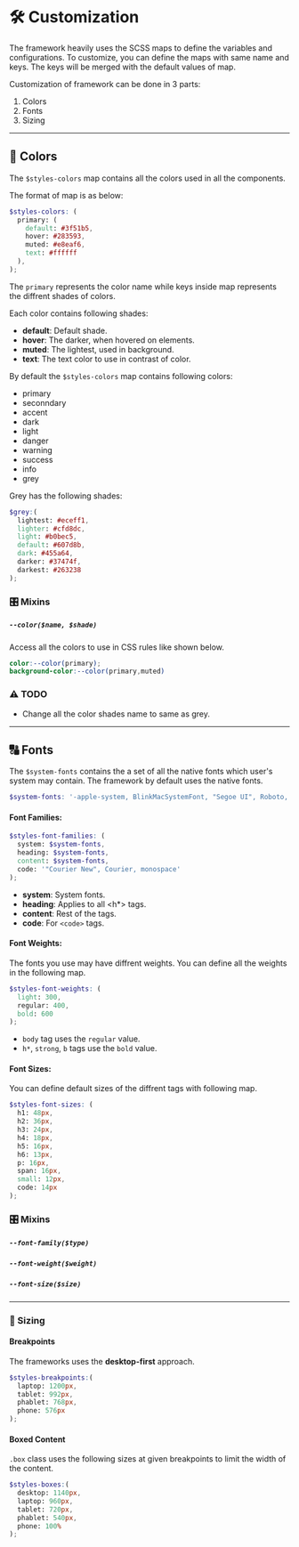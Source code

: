 # 🛠 Customization

The framework heavily uses the SCSS maps to define the variables and configurations. To customize, you can define the maps with same name and keys. The keys will be merged with the default values of map.

 Customization of framework can be done in 3 parts:
 1. Colors
 2. Fonts
 3. Sizing

<hr>

## 🎨 Colors

The `$styles-colors` map contains all the colors used in all the components.

The format of map is as below:
```scss
$styles-colors: (
  primary: (
    default: #3f51b5, 
    hover: #283593,
    muted: #e8eaf6,
    text: #ffffff
  ),
);
```
The `primary` represents the color name while keys inside map represents the diffrent shades of colors.

Each color contains following shades:
- **default**: Default shade.
- **hover**: The darker, when hovered on elements.
- **muted**: The lightest, used in background.
- **text**: The text color to use in contrast of color.

By default the `$styles-colors` map contains following colors:
- primary
- seconndary
- accent
- dark
- light
- danger
- warning
- success
- info
- grey

Grey has the following shades:
```scss
$grey:(
  lightest: #eceff1,
  lighter: #cfd8dc,
  light: #b0bec5,
  default: #607d8b,
  dark: #455a64,
  darker: #37474f,
  darkest: #263238  
);
```

### 🎛 Mixins

##### `--color($name, $shade)`
Access all the colors to use in CSS rules like shown below.
```scss
color:--color(primary);
background-color:--color(primary,muted)
```


### ⚠️ TODO

- Change all the color shades name to same as grey.

<hr>

## 🔠 Fonts

The `$system-fonts` contains the a set of all the native fonts which user's system may contain. The framework by default uses the native fonts.

```scss
$system-fonts: '-apple-system, BlinkMacSystemFont, "Segoe UI", Roboto, Helvetica, Arial, sans-serif, "Apple Color Emoji", "Segoe UI Emoji", "Segoe UI Symbol"' !default;
```

#### Font Families:
```scss
$styles-font-families: (
  system: $system-fonts,
  heading: $system-fonts,
  content: $system-fonts,
  code: '"Courier New", Courier, monospace'
);
```

- **system**: System fonts.
- **heading**: Applies to all <h*> tags.
- **content**: Rest of the tags.
- **code**: For `<code>` tags.


#### Font Weights:

The fonts you use may have diffrent weights. You can define all the weights in the following map.
```scss
$styles-font-weights: (
  light: 300,
  regular: 400,
  bold: 600
);
```

- `body` tag uses the `regular` value.
- `h*`, `strong`, `b` tags use the `bold` value.

#### Font Sizes:

You can define default sizes of the diffrent tags with following map.
```scss
$styles-font-sizes: (
  h1: 48px,
  h2: 36px,
  h3: 24px,
  h4: 18px,
  h5: 16px,
  h6: 13px,
  p: 16px,
  span: 16px,
  small: 12px,
  code: 14px
);
```

### 🎛 Mixins

##### `--font-family($type)`
##### `--font-weight($weight)`
##### `--font-size($size)`


<hr>

### 📐 Sizing


#### Breakpoints
The frameworks uses the **desktop-first** approach.
```scss
$styles-breakpoints:(
  laptop: 1200px,
  tablet: 992px,
  phablet: 768px,
  phone: 576px
);
```

#### Boxed Content

`.box` class uses the following sizes at given breakpoints to limit the width of the content.
```scss
$styles-boxes:(
  desktop: 1140px,
  laptop: 960px,
  tablet: 720px,
  phablet: 540px,
  phone: 100%
);
```